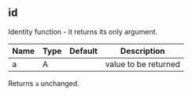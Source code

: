 ## id

Identity function - it returns its only argument.

| Name | Type | Default | Description |
| ---- | ---- | ------- | ----------- |
| a    | A    |         | value to be returned 

Returns `a` unchanged.

